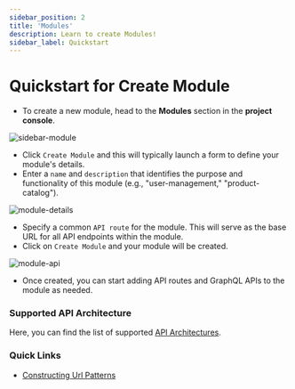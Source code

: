 ```yaml
---
sidebar_position: 2
title: 'Modules'
description: Learn to create Modules! 
sidebar_label: Quickstart
---
```


# Quickstart for Create Module

- To create a new module, head to the **Modules** section in the **project console**. 

![sidebar-module](@site/static/img/sidebar-module.png)

- Click `Create Module` and this will typically launch a form to define your module's details.
- Enter a `name` and `description` that identifies the purpose and functionality of this module (e.g., "user-management," "product-catalog").

![module-details](@site/static/img/module-details.png)

- Specify a common `API route` for the module. This will serve as the base URL for all API endpoints within the module.
- Click on `Create Module` and your module will be created.

![module-api](@site/static/img/module-api.png)

- Once created, you can start adding API routes and GraphQL APIs to the module as needed.

### Supported API Architecture

Here, you can find the list of supported [API Architectures](/basics/modules/introduction#supported-api-architecture).


### Quick Links
<!-- - [Url Patterns](https://developer.mozilla.org/en-US/docs/Web/API/URL_Pattern_API#concepts_and_usage) -->
- [Constructing Url Patterns](https://www.google.com/support/enterprise/static/gsa/docs/admin/current/gsa_doc_set/admin_crawl/url_patterns.html)

